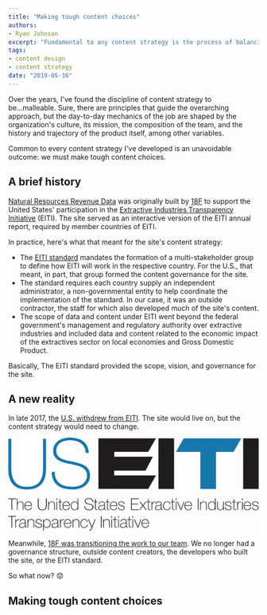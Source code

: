 ```yaml
---
title: "Making tough content choices"
authors:
- Ryan Johnson
excerpt: "Fundamental to any content strategy is the process of balancing user needs, business objectives, and workflow requirements. Evaluating those variables leads to the real challenge to come: making difficult content choices."
tags:
- content design
- content strategy
date: "2019-05-16"
---
```


Over the years, I've found the discipline of content strategy to be...malleable. Sure, there are principles that guide the overarching approach, but the day-to-day mechanics of the job are shaped by the organization's culture, its mission, the composition of the team, and the history and trajectory of the product itself, among other variables.

Common to every content strategy I've developed is an unavoidable outcome: we must make tough content choices.

## A brief history

[Natural Resources Revenue Data](https://revenuedata.doi.gov/) was originally built by [18F](https://18f.gsa.gov/) to support the United States' participation in the [Extractive Industries Transparency Initiative](https://eiti.org/) (EITI). The site served as an interactive version of the EITI annual report, required by member countries of EITI.

In practice, here's what that meant for the site's content strategy:

- The [EITI standard](https://eiti.org/about/how-we-work#implementing-the-standard-nationally) mandates the formation of a multi-stakeholder group to define how EITI will work in the respective country. For the U.S., that meant, in part, that group formed the content governance for the site.
- The standard requires each country supply an independent administrator, a non-governmental entity to help coordinate the implementation of the standard. In our case, it was an outside contractor, the staff for which also developed much of the site's content.
- The scope of data and content under EITI went beyond the federal government's management and regulatory authority over extractive industries and included data and content related to the economic impact of the extractives sector on local economies and Gross Domestic Product.

Basically, The EITI standard provided the scope, vision, and governance for the site.

## A new reality

In late 2017, the [U.S. withdrew from EITI](https://revenuedata.doi.gov/about/#history). The site would live on, but the content strategy would need to change. 

![United States Extractive Industries Transparency Initiative with the United States fading away to white](./useiti-fade.gif)

Meanwhile, [18F was transitioning the work to our team](https://18f.gsa.gov/2018/05/01/lessons-from-an-18f-product-transition/). We no longer had a governance structure, outside content creators, the developers who built the site, or the EITI standard.

So what now? 😟

## Making tough content choices

